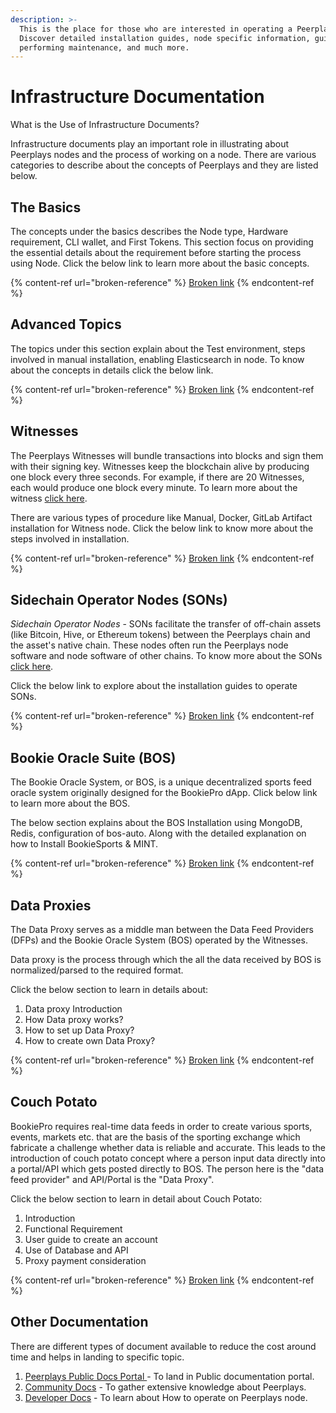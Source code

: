 ```yaml
---
description: >-
  This is the place for those who are interested in operating a Peerplays node.
  Discover detailed installation guides, node specific information, guides for
  performing maintenance, and much more.
---
```


# Infrastructure Documentation

What is the Use of Infrastructure Documents?

Infrastructure documents play an important role in illustrating about Peerplays nodes and the process of working on a node. There are various categories to describe about the concepts of Peerplays and they are listed below.&#x20;

## The Basics

The concepts under the basics describes the Node type, Hardware requirement, CLI wallet, and First Tokens. This section focus on providing the essential details about the requirement before starting the process using Node. Click the below link to learn more about the basic concepts.

{% content-ref url="broken-reference" %}
[Broken link](broken-reference)
{% endcontent-ref %}

## Advanced Topics

The topics under this section explain about the Test environment, steps involved in manual installation, enabling Elasticsearch in node. To know about the concepts in details click the below link.

{% content-ref url="broken-reference" %}
[Broken link](broken-reference)
{% endcontent-ref %}

## Witnesses

The Peerplays Witnesses will bundle transactions into blocks and sign them with their signing key. Witnesses keep the blockchain alive by producing one block every three seconds. For example, if there are 20 Witnesses, each would produce one block every minute. To learn more about the witness [click here](https://app.gitbook.com/s/-LssGFn6gx89DxPYsP95/witnesses).&#x20;

There are various types of procedure like Manual, Docker, GitLab Artifact installation for Witness node. Click the below link to know more about the steps involved in installation. &#x20;

{% content-ref url="broken-reference" %}
[Broken link](broken-reference)
{% endcontent-ref %}

## Sidechain Operator Nodes (SONs)

_Sidechain Operator Nodes_ - SONs facilitate the transfer of off-chain assets (like Bitcoin, Hive, or Ethereum tokens) between the Peerplays chain and the asset's native chain. These nodes often run the Peerplays node software and node software of other chains. To know more about the SONs [click here](https://app.gitbook.com/s/-LssGFn6gx89DxPYsP95/technology/sidechain-operator-nodes-sons).

Click the below link to explore about the installation guides to operate SONs.

{% content-ref url="broken-reference" %}
[Broken link](broken-reference)
{% endcontent-ref %}

## Bookie Oracle Suite (BOS)

The Bookie Oracle System, or BOS, is a unique decentralized sports feed oracle system originally designed for the BookiePro dApp. Click below link to learn more about the BOS.

The below section explains about the BOS Installation using MongoDB, Redis, configuration of bos-auto. Along with the detailed explanation on how to Install BookieSports & MINT.

{% content-ref url="broken-reference" %}
[Broken link](broken-reference)
{% endcontent-ref %}

## Data Proxies

The Data Proxy serves as a middle man between the Data Feed Providers (DFPs) and the Bookie Oracle System (BOS) operated by the Witnesses.&#x20;

Data proxy is the process through which the all the data received by BOS is normalized/parsed to the required format.

Click the below section to learn in details about:

1. Data proxy Introduction
2. How Data proxy works?
3. How to set up Data Proxy?
4. How to create own Data Proxy?

{% content-ref url="broken-reference" %}
[Broken link](broken-reference)
{% endcontent-ref %}

## Couch Potato

BookiePro requires real-time data feeds in order to create various sports, events, markets etc. that are the basis of the sporting exchange which fabricate a challenge whether data is reliable and accurate. This leads to the introduction of couch potato concept where a person input data directly into a portal/API which gets posted directly to BOS. The person here is the "data feed provider" and API/Portal is the "Data Proxy".

Click the below section to learn in detail about Couch Potato:

1. Introduction
2. Functional Requirement
3. User guide to create an account
4. Use of Database and API &#x20;
5. Proxy payment consideration

{% content-ref url="broken-reference" %}
[Broken link](broken-reference)
{% endcontent-ref %}

## Other Documentation&#x20;

There are different types of document available to reduce the cost around time and helps in landing to specific topic.

1. [Peerplays Public Docs Portal ](https://peerplays.tech/)- To land in Public documentation portal.
2. [Community Docs](https://app.gitbook.com/o/-Lpj4bCPw8iNnqCwrLCQ/s/-LssGFn6gx89DxPYsP95/) - To gather extensive knowledge about Peerplays.
3. [Developer Docs](https://app.gitbook.com/o/-Lpj4bCPw8iNnqCwrLCQ/s/-McxsyggfxkblmD-4Tzy/) - To learn about How to operate on Peerplays node.

